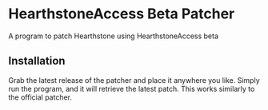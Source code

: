 # HearthstoneAccess Beta Patcher
A program to patch Hearthstone using HearthstoneAccess beta

## Installation
Grab the latest release of the patcher and place it anywhere you like. Simply run the program, and it will retrieve the latest patch. This works similarly to the official patcher.
